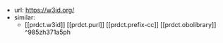 
- url: https://w3id.org/
- similar: 
  - [[prdct.w3id]] [[prdct.purl]] [[prdct.prefix-cc]] [[prdct.obolibrary]]  ^985zh371a5ph